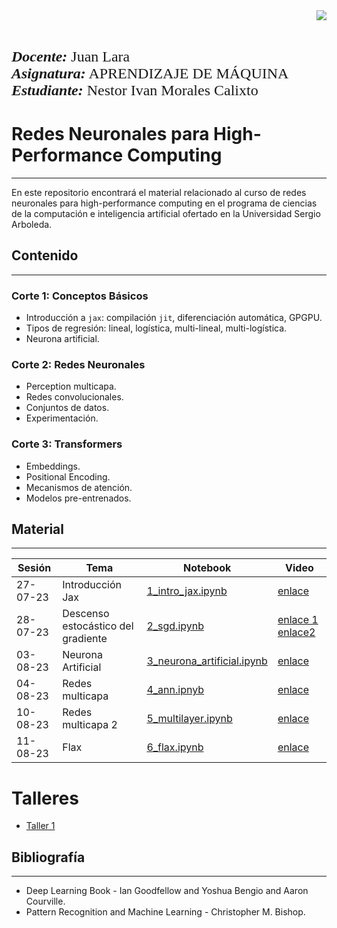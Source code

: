 <div> 
<img src="https://res-5.cloudinary.com/crunchbase-production/image/upload/c_lpad,h_256,w_256,f_auto,q_auto:eco/v1455514364/pim02bzqvgz0hibsra41.png" align="right"><br><br><FONT FACE="times new roman" SIZE=5>
<b></b>
<br>
<i><b>Docente:</b></i> Juan Lara
<br>
<i><b>Asignatura:</b></i> APRENDIZAJE DE MÁQUINA
<br>
<i><b>Estudiante:</b></i> Nestor Ivan Morales Calixto
<br>
</FONT>
</div>


# Redes Neuronales para High-Performance Computing
---

En este repositorio encontrará el material relacionado al curso de redes neuronales para high-performance computing en el programa de ciencias de la computación e inteligencia artificial ofertado en la Universidad Sergio Arboleda.

## Contenido
---

### Corte 1: Conceptos Básicos

- Introducción a `jax`: compilación `jit`, diferenciación automática, GPGPU.
- Tipos de regresión: lineal, logística, multi-lineal, multi-logística.
- Neurona artificial.

### Corte 2: Redes Neuronales

- Perception multicapa.
- Redes convolucionales.
- Conjuntos de datos.
- Experimentación.

### Corte 3: Transformers

- Embeddings.
- Positional Encoding.
- Mecanismos de atención.
- Modelos pre-entrenados.


## Material
---

| Sesión | Tema | Notebook | Video |
| --- | --- | --- | --- |
| 27-07-23 | Introducción Jax | [1_intro_jax.ipynb](https://github.com/juselara1/usa_neural_networks/blob/main/src/1_intro_jax.ipynb) | [enlace](https://drive.google.com/file/d/1k5NshKXbQ4XlNrzzznrtnYPCfu4N7Xg-/view?usp=sharing) |
| 28-07-23 | Descenso estocástico del gradiente | [2_sgd.ipynb](https://github.com/juselara1/usa_neural_networks/blob/main/src/2_sgd.ipynb) | [enlace 1](https://drive.google.com/file/d/1lrsew2o77j2OS3nxaptVqqBGe7ukkFVl/view?usp=sharing) [enlace2](https://drive.google.com/file/d/17IKvT5n-3rf1IVyUORHQmcImjzpXCpyK/view?usp=sharing) |
| 03-08-23 | Neurona Artificial | [3_neurona_artificial.ipynb](https://github.com/juselara1/usa_neural_networks/blob/main/src/3_neurona_artificial.ipynb) | [enlace](https://drive.google.com/file/d/1kZjKJcrdH2N0q_iTZLqvhm9w7UqJNhuL/view?usp=drive_link) |
| 04-08-23 | Redes multicapa | [4_ann.ipnyb](https://github.com/juselara1/usa_neural_networks/blob/main/src/4_ann.ipynb) | [enlace](https://drive.google.com/file/d/1kcpcINyOz2YJdT_Tlqr1YMwUb4pKPRhn/view?usp=drive_link) |
| 10-08-23 | Redes multicapa 2 | [5_multilayer.ipynb](https://github.com/juselara1/usa_neural_networks/blob/main/src/5_multilayer.ipynb) | [enlace](https://drive.google.com/file/d/1UlqBOYX9adCr768fHAW-3Z91Fu4D3xuz/view?usp=drive_link) |
| 11-08-23 | Flax | [6_flax.ipynb](https://github.com/juselara1/usa_neural_networks/blob/main/src/6_flax.ipynb) | [enlace](https://drive.google.com/file/d/14jX0IyDbwOjdqLf7U9S7Ncq6p567HYP9/view?usp=drive_link) |

# Talleres

- [Taller 1](https://github.com/juselara1/usa_neural_networks/blob/main/src/taller1.ipynb)

## Bibliografía
---

- Deep Learning Book - Ian Goodfellow and Yoshua Bengio and Aaron Courville.
- Pattern Recognition and Machine Learning - Christopher M. Bishop.
